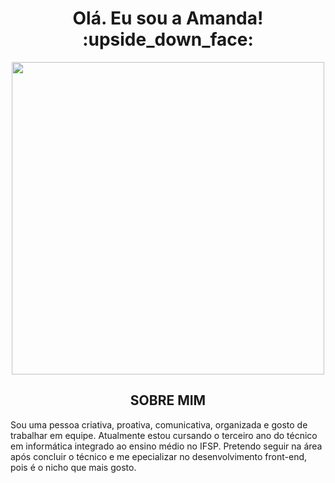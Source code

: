 

<h1 align="center">Olá. Eu sou a Amanda! :upside_down_face:</h1>

<p align="center">
 <img src="https://media.discordapp.net/attachments/816888490955636747/864919456953401354/31_Sem_Titulo_20210714034422.png?width=497&height=472"  width="500"/>
       </p>
       
       
 <h2 align="center" color = "red" >SOBRE MIM</h2>
 
 Sou uma pessoa criativa, proativa, comunicativa, organizada e gosto de trabalhar em equipe. 
Atualmente estou cursando o terceiro ano do técnico em informática integrado ao ensino médio no IFSP. Pretendo seguir na área após concluir o técnico e me epecializar no desenvolvimento front-end, pois é o nicho que mais gosto. 
